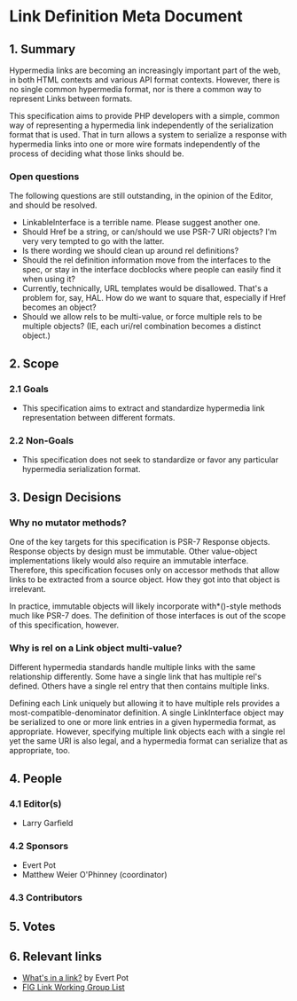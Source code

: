 # Link Definition Meta Document

## 1. Summary

Hypermedia links are becoming an increasingly important part of the web, in both HTML contexts
and various API format contexts. However, there is no single common hypermedia format, nor
is there a common way to represent Links between formats.

This specification aims to provide PHP developers with a simple, common way of representing a
hypermedia link independently of the serialization format that is used. That in turn allows
a system to serialize a response with hypermedia links into one or more wire formats independently
of the process of deciding what those links should be.

### Open questions

The following questions are still outstanding, in the opinion of the Editor, and should be resolved.

* LinkableInterface is a terrible name. Please suggest another one.
* Should Href be a string, or can/should we use PSR-7 URI objects? I'm very very tempted to go with the latter.
* Is there wording we should clean up around rel definitions?
* Should the rel definition information move from the interfaces to the spec, or stay in the interface docblocks where
  people can easily find it when using it?
* Currently, technically, URL templates would be disallowed. That's a problem for, say, HAL. How do we want to square
  that, especially if Href becomes an object?
* Should we allow rels to be multi-value, or force multiple rels to be multiple objects? (IE, each uri/rel combination
  becomes a distinct object.)

## 2. Scope

### 2.1 Goals

* This specification aims to extract and standardize hypermedia link representation between different
formats.

### 2.2 Non-Goals

* This specification does not seek to standardize or favor any particular hypermedia serialization format.

## 3. Design Decisions

### Why no mutator methods?

One of the key targets for this specification is PSR-7 Response objects.  Response objects by design must be
immutable.  Other value-object implementations likely would also require an immutable interface. Therefore,
this specification focuses only on accessor methods that allow links to be extracted from a source object.
How they got into that object is irrelevant.

In practice, immutable objects will likely incorporate with*()-style methods much like PSR-7 does. The definition
of those interfaces is out of the scope of this specification, however.

### Why is rel on a Link object multi-value?

Different hypermedia standards handle multiple links with the same relationship differently. Some have a single
link that has multiple rel's defined. Others have a single rel entry that then contains multiple links.

Defining each Link uniquely but allowing it to have multiple rels provides a most-compatible-denominator definition.
A single LinkInterface object may be serialized to one or more link entries in a given hypermedia format, as
appropriate.  However, specifying multiple link objects each with a single rel yet the same URI is also legal, and
a hypermedia format can serialize that as appropriate, too.

## 4. People

### 4.1 Editor(s)

* Larry Garfield

### 4.2 Sponsors

* Evert Pot
* Matthew Weier O'Phinney (coordinator)

### 4.3 Contributors

## 5. Votes

## 6. Relevant links

* [What's in a link?](http://evertpot.com/whats-in-a-link/) by Evert Pot
* [FIG Link Working Group List](https://groups.google.com/forum/#!forum/php-fig-link)
